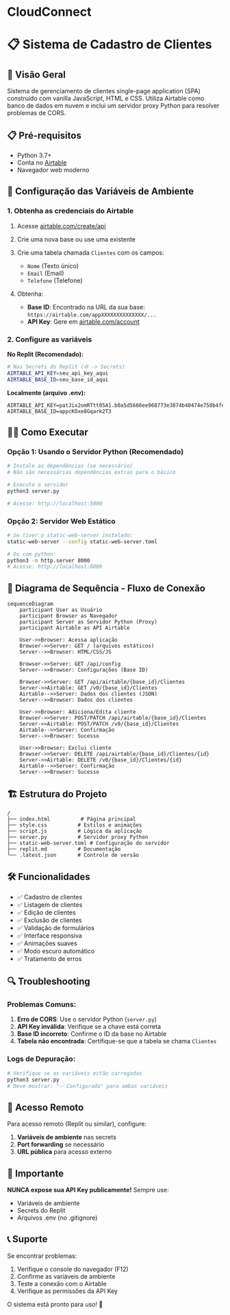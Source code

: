 # CloudConnect
# 📋 Sistema de Cadastro de Clientes

## 🚀 Visão Geral

Sistema de gerenciamento de clientes single-page application (SPA) construído com vanilla JavaScript, HTML e CSS. Utiliza Airtable como banco de dados em nuvem e inclui um servidor proxy Python para resolver problemas de CORS.

## 📋 Pré-requisitos

- Python 3.7+
- Conta no [Airtable](https://airtable.com/)
- Navegador web moderno

## 🔧 Configuração das Variáveis de Ambiente

### 1. Obtenha as credenciais do Airtable

1. Acesse [airtable.com/create/api](https://airtable.com/create/api)
2. Crie uma nova base ou use uma existente
3. Crie uma tabela chamada `Clientes` com os campos:
   - `Nome` (Texto único)
   - `Email` (Email)
   - `Telefone` (Telefone)

4. Obtenha:
   - **Base ID**: Encontrado na URL da sua base: `https://airtable.com/appXXXXXXXXXXXXXX/...`
   - **API Key**: Gere em [airtable.com/account](https://airtable.com/account)

### 2. Configure as variáveis

**No Replit (Recomendado):**
```bash
# Nas Secrets do Replit (⚙️ -> Secrets)
AIRTABLE_API_KEY=seu_api_key_aqui
AIRTABLE_BASE_ID=seu_base_id_aqui
```

**Localmente (arquivo .env):**
```env
AIRTABLE_API_KEY=patJix2omRTtt05A1.b0a5d5666ee968773e3874b40474e750b4fe86a6aa1a1b745f78353f5f61d943
AIRTABLE_BASE_ID=appcKOxe8Gqark2T3
```

## 🏃‍♂️ Como Executar

### Opção 1: Usando o Servidor Python (Recomendado)

```bash
# Instale as dependências (se necessário)
# Não são necessárias dependências extras para o básico

# Execute o servidor
python3 server.py

# Acesse: http://localhost:5000
```

### Opção 2: Servidor Web Estático

```bash
# Se tiver o static-web-server instalado:
static-web-server --config static-web-server.toml

# Ou com python:
python3 -m http.server 8000
# Acesse: http://localhost:8000
```

## 🔄 Diagrama de Sequência - Fluxo de Conexão

```mermaid
sequenceDiagram
    participant User as Usuário
    participant Browser as Navegador
    participant Server as Servidor Python (Proxy)
    participant Airtable as API Airtable

    User->>Browser: Acessa aplicação
    Browser->>Server: GET / (arquivos estáticos)
    Server-->>Browser: HTML/CSS/JS
    
    Browser->>Server: GET /api/config
    Server-->>Browser: Configurações (Base ID)
    
    Browser->>Server: GET /api/airtable/{base_id}/Clientes
    Server->>Airtable: GET /v0/{base_id}/Clientes
    Airtable-->>Server: Dados dos clientes (JSON)
    Server-->>Browser: Dados dos clientes
    
    User->>Browser: Adiciona/Edita cliente
    Browser->>Server: POST/PATCH /api/airtable/{base_id}/Clientes
    Server->>Airtable: POST/PATCH /v0/{base_id}/Clientes
    Airtable-->>Server: Confirmação
    Server-->>Browser: Sucesso
    
    User->>Browser: Exclui cliente
    Browser->>Server: DELETE /api/airtable/{base_id}/Clientes/{id}
    Server->>Airtable: DELETE /v0/{base_id}/Clientes/{id}
    Airtable-->>Server: Confirmação
    Server-->>Browser: Sucesso
```

## 🏗️ Estrutura do Projeto

```
/
├── index.html          # Página principal
├── style.css          # Estilos e animações
├── script.js          # Lógica da aplicação
├── server.py          # Servidor proxy Python
├── static-web-server.toml # Configuração do servidor
├── replit.md          # Documentação
└── .latest.json       # Controle de versão
```

## 🛠️ Funcionalidades

- ✅ Cadastro de clientes
- ✅ Listagem de clientes
- ✅ Edição de clientes
- ✅ Exclusão de clientes
- ✅ Validação de formulários
- ✅ Interface responsiva
- ✅ Animações suaves
- ✅ Modo escuro automático
- ✅ Tratamento de erros

## 🔍 Troubleshooting

### Problemas Comuns:

1. **Erro de CORS**: Use o servidor Python (`server.py`)
2. **API Key inválida**: Verifique se a chave está correta
3. **Base ID incorreto**: Confirme o ID da base no Airtable
4. **Tabela não encontrada**: Certifique-se que a tabela se chama `Clientes`

### Logs de Depuração:

```bash
# Verifique se as variáveis estão carregadas
python3 server.py
# Deve mostrar: "✅ Configurada" para ambas variáveis
```

## 📱 Acesso Remoto

Para acesso remoto (Replit ou similar), configure:

1. **Variáveis de ambiente** nas secrets
2. **Port forwarding** se necessário
3. **URL pública** para acesso externo

## 🚨 Importante

**NUNCA expose sua API Key publicamente!** Sempre use:
- Variáveis de ambiente
- Secrets do Replit
- Arquivos .env (no .gitignore)

## 📞 Suporte

Se encontrar problemas:
1. Verifique o console do navegador (F12)
2. Confirme as variáveis de ambiente
3. Teste a conexão com o Airtable
4. Verifique as permissões da API Key

O sistema está pronto para uso! 🎉
